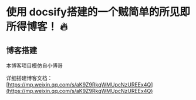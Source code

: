 # 使用 docsify搭建的一个贼简单的所见即所得博客！ 🔥

## 博客搭建
本博客项目模仿自小傅哥



详细搭建博客文档：[https://mp.weixin.qq.com/s/aK9Z9RkqWMUpcNzUREEx4Q](https://mp.weixin.qq.com/s/aK9Z9RkqWMUpcNzUREEx4Q)


